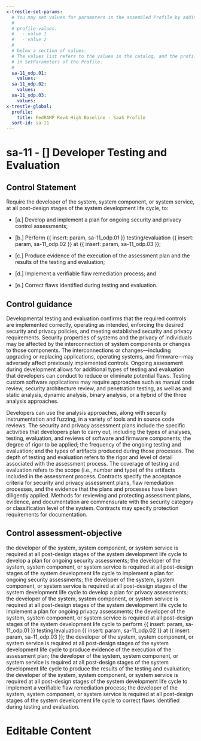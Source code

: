 ```yaml
---
x-trestle-set-params:
  # You may set values for parameters in the assembled Profile by adding
  #
  # profile-values:
  #   - value 1
  #   - value 2
  #
  # below a section of values:
  # The values list refers to the values in the catalog, and the profile-values represent values
  # in SetParameters of the Profile.
  #
  sa-11_odp.01:
    values:
  sa-11_odp.02:
    values:
  sa-11_odp.03:
    values:
x-trestle-global:
  profile:
    title: FedRAMP Rev4 High Baseline - SaaS Profile
  sort-id: sa-11
---
```


# sa-11 - \[\] Developer Testing and Evaluation

## Control Statement

Require the developer of the system, system component, or system service, at all post-design stages of the system development life cycle, to:

- \[a.\] Develop and implement a plan for ongoing security and privacy control assessments;

- \[b.\] Perform {{ insert: param, sa-11_odp.01 }} testing/evaluation {{ insert: param, sa-11_odp.02 }} at {{ insert: param, sa-11_odp.03 }};

- \[c.\] Produce evidence of the execution of the assessment plan and the results of the testing and evaluation;

- \[d.\] Implement a verifiable flaw remediation process; and

- \[e.\] Correct flaws identified during testing and evaluation.

## Control guidance

Developmental testing and evaluation confirms that the required controls are implemented correctly, operating as intended, enforcing the desired security and privacy policies, and meeting established security and privacy requirements. Security properties of systems and the privacy of individuals may be affected by the interconnection of system components or changes to those components. The interconnections or changes—including upgrading or replacing applications, operating systems, and firmware—may adversely affect previously implemented controls. Ongoing assessment during development allows for additional types of testing and evaluation that developers can conduct to reduce or eliminate potential flaws. Testing custom software applications may require approaches such as manual code review, security architecture review, and penetration testing, as well as and static analysis, dynamic analysis, binary analysis, or a hybrid of the three analysis approaches.

Developers can use the analysis approaches, along with security instrumentation and fuzzing, in a variety of tools and in source code reviews. The security and privacy assessment plans include the specific activities that developers plan to carry out, including the types of analyses, testing, evaluation, and reviews of software and firmware components; the degree of rigor to be applied; the frequency of the ongoing testing and evaluation; and the types of artifacts produced during those processes. The depth of testing and evaluation refers to the rigor and level of detail associated with the assessment process. The coverage of testing and evaluation refers to the scope (i.e., number and type) of the artifacts included in the assessment process. Contracts specify the acceptance criteria for security and privacy assessment plans, flaw remediation processes, and the evidence that the plans and processes have been diligently applied. Methods for reviewing and protecting assessment plans, evidence, and documentation are commensurate with the security category or classification level of the system. Contracts may specify protection requirements for documentation.

## Control assessment-objective

the developer of the system, system component, or system service is required at all post-design stages of the system development life cycle to develop a plan for ongoing security assessments;
the developer of the system, system component, or system service is required at all post-design stages of the system development life cycle to implement a plan for ongoing security assessments;
the developer of the system, system component, or system service is required at all post-design stages of the system development life cycle to develop a plan for privacy assessments;
the developer of the system, system component, or system service is required at all post-design stages of the system development life cycle to implement a plan for ongoing privacy assessments;
the developer of the system, system component, or system service is required at all post-design stages of the system development life cycle to perform {{ insert: param, sa-11_odp.01 }} testing/evaluation {{ insert: param, sa-11_odp.02 }} at {{ insert: param, sa-11_odp.03 }};
the developer of the system, system component, or system service is required at all post-design stages of the system development life cycle to produce evidence of the execution of the assessment plan;
the developer of the system, system component, or system service is required at all post-design stages of the system development life cycle to produce the results of the testing and evaluation;
the developer of the system, system component, or system service is required at all post-design stages of the system development life cycle to implement a verifiable flaw remediation process;
the developer of the system, system component, or system service is required at all post-design stages of the system development life cycle to correct flaws identified during testing and evaluation.

# Editable Content

<!-- Make additions and edits below -->
<!-- The above represents the contents of the control as received by the profile, prior to additions. -->
<!-- If the profile makes additions to the control, they will appear below. -->
<!-- The above markdown may not be edited but you may edit the content below, and/or introduce new additions to be made by the profile. -->
<!-- If there is a yaml header at the top, parameter values may be edited. Use --set-parameters to incorporate the changes during assembly. -->
<!-- The content here will then replace what is in the profile for this control, after running profile-assemble. -->
<!-- The current profile has no added parts for this control, but you may add new ones here. -->
<!-- Each addition must have a heading either of the form ## Control my_addition_name -->
<!-- or ## Part a. (where the a. refers to one of the control statement labels.) -->
<!-- "## Control" parts are new parts added after the statement part. -->
<!-- "## Part" parts are new parts added into the top-level statement part with that label. -->
<!-- Subparts may be added with nested hash levels of the form ### My Subpart Name -->
<!-- underneath the parent ## Control or ## Part being added -->
<!-- See https://ibm.github.io/compliance-trestle/tutorials/ssp_profile_catalog_authoring/ssp_profile_catalog_authoring for guidance. -->
